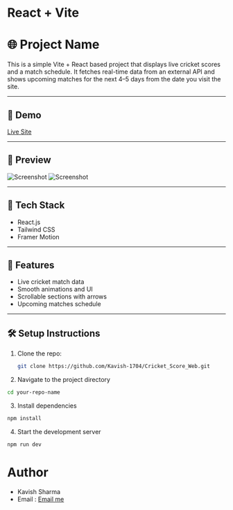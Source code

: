 # React + Vite

# 🌐 Project Name

This is a simple Vite + React based project that displays live cricket scores and a match schedule. It fetches real-time data from an external API and shows upcoming matches for the next 4–5 days from the date you visit the site. 

---

## 🚀 Demo

[Live Site](cricket-score-web.vercel.app)

---

## 📸 Preview

![Screenshot](./logos_cricket/WebiteSS.png)
![Screenshot](./logos_cricket/WebsiteSS2.png)


---

## 🔧 Tech Stack

- React.js
- Tailwind CSS
- Framer Motion

---

## 📁 Features

- Live cricket match data
- Smooth animations and UI
- Scrollable sections with arrows
- Upcoming matches schedule

---

## 🛠 Setup Instructions

1. Clone the repo:
   ```bash
   git clone https://github.com/Kavish-1704/Cricket_Score_Web.git
    ```
2.	Navigate to the project directory
```bash
cd your-repo-name
```
3.	Install dependencies
```bash
npm install 
```
4.	Start the development server 
```bash
npm run dev
```

# Author

- Kavish Sharma
- Email : [Email me](mailto:kavishsharma5656@gmail.com)
